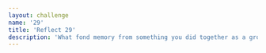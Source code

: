 ```yaml
---
layout: challenge
name: '29'
title: 'Reflect 29'
description: 'What fond memory from something you did together as a group would you like to recreate? (Have a go at it)'
---
```

